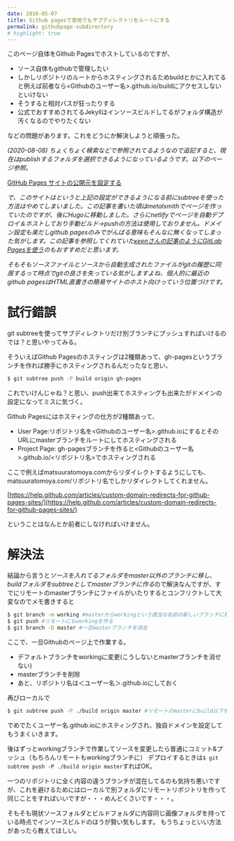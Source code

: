 ```yaml
---
date: 2016-05-07
title: Github pagesで意地でもサブディレクトリをルートにする
permalink: githubpage-subdirectory
# highlight: true
---
```



このページ自体をGithub Pagesでホストしているのですが、

- ソース自体もgithubで管理したい
- しかしリポジトリのルートからホスティングされるためbuildとかに入れてると例えば前者なら<Githubのユーザー名>.github.io/buildにアクセスしないといけない
- そうすると相対パスが狂ったりする
- 公式でおすすめされてるJekyllはインソースビルドしてるがフォルダ構造が汚くなるのでやりたくない

などの問題があります。これをどうにか解決しようと頑張った。

*(2020-08-08) ちょくちょく検索などで参照されてるようなので追記すると、現在はpublishするフォルダを選択できるようになっているようです。以下のページ参照。*

[GitHub Pages サイトの公開元を設定する](https://docs.github.com/ja/github/working-with-github-pages/configuring-a-publishing-source-for-your-github-pages-site)

*で、このサイトはというと上記の設定ができるようになる前にsubtreeを使った方法はやめてしまいました。この記事を書いた頃はmetalsmithでページを作っていたのですが、後にHugoに移動しました。さらにnetlifyでページを自動デプロイ＆ホストしており手動ビルド→pushの方法は使用しておりません。ドメイン設定も楽だしgithub pagesのみでがんばる意味もそんなに無くなってしまった気がします。この記事を参照してくれていた[κeenさんの記事のようにGitLab Pagesを使う](https://keens.github.io/blog/2020/03/27/blogyarunaragitlab_pagesgaosusume/)のもおすすめだと思います。*

*そもそもソースファイルとソースから自動生成されたファイルがgitの履歴に同居するって時点でgitの良さを失っている気がしますよね、個人的に最近のgithub pagesはHTML直書きの簡易サイトのホスト向けっていう位置づけです。*




<!--more-->

# 試行錯誤

git subtreeを使ってサブディレクトリだけ別ブランチにプッシュすればいけるのでは？と思いやってみる。

そういえばGithub Pagesのホスティングは2種類あって、gh-pagesというブランチを作れば勝手にホスティングされるんだったなと思い、

```bash
$ git subtree push -P build origin gh-pages
```

これでいけんじゃね？と思い、push出来てホスティングも出来たがドメインの設定になってミスに気づく。

Github Pagesにはホスティングの仕方が2種類あって、

- User Page:リポジトリ名を<Githubのユーザー名>.github.ioにするとそのURLにmasterブランチをルートにしてホスティングされる
- Project Page: gh-pagesブランチを作ると<Githubのユーザー名>.github.io/<リポジトリ名>でホスティングされる

ここで例えばmatsuuratomoya.comからリダイレクトするようにしても、matsuuratomoya.com/リポジトリ名でしかリダイレクトしてくれません。

[https://help.github.com/articles/custom-domain-redirects-for-github-pages-sites/](https://help.github.com/articles/custom-domain-redirects-for-github-pages-sites/)

ということはなんとか前者にしなければいけません。

# 解決法

結論から言うと*ソースを入れてるフォルダをmaster以外のブランチに移し*、*buildフォルダをsubtreeとしてmasterブランチに作る*ので解決なんですが、すでにリモートのmasterブランチにファイルがいたりするとコンフリクトして大変なのでメモ書きすると

```bash
$ git branch -m working #masterからworkingという適当な名前の新しいブランチに移動
$ git push #リモートにもworkingを作る
$ git branch -D master #一旦masterブランチを消去
```

ここで、一旦Githubのページ上で作業する。

- デフォルトブランチをworkingに変更(こうしないとmasterブランチを消せない)
- masterブランチを削除
- あと、リポジトリ名は＜ユーザー名＞.github.ioにしておく

再びローカルで

```zsh
$ git subtree push -P ./build origin master #リモートのmasterにbuild以下をpushする
```

でめでたくユーザー名.github.ioにホスティングされ、独自ドメインを設定してもうまくいきます。

後はずっとworkingブランチで作業してソースを変更したら普通にコミット&プッシュ（もちろんリモートもworkingブランチに）
デプロイするときは`$ git subtree push -P ./build origin master`すればOK。

一つのリポジトリに全く内容の違うブランチが混在してるのも気持ち悪いですが、これを避けるためにはローカルで別フォルダにリモートリポジトリを作って同じことをすればいいですが・・・めんどくさいです・・・。

そもそも現状ソースフォルダとビルドフォルダに内容同じ画像フォルダを持っている時点でインソースビルドのほうが賢い気もします。
もうちょっといい方法があったら教えてほしい。
